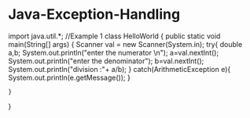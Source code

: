 # Java-Exception-Handling
import java.util.*;
//Example 1
class HelloWorld {
    public static void main(String[] args) {
       Scanner val = new Scanner(System.in);
       try{
       double a,b;
       System.out.println("enter the numerator \n");
       a=val.nextInt();
       System.out.println("enter the denominator");
       b=val.nextInt();
       System.out.println("division :"+ a/b);
       }
       catch(ArithmeticException e){
           System.out.println(e.getMessage());
       }
       
    }
}
